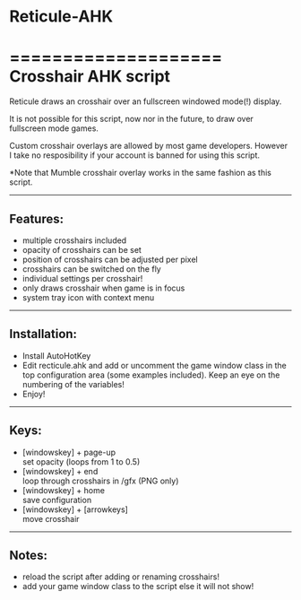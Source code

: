 # Reticule-AHK
====================
Crosshair AHK script
====================

Reticule draws an crosshair over an fullscreen windowed mode(!) display. 

It is not possible for this script, now nor in the future, to draw over fullscreen mode games.

Custom crosshair overlays are allowed by most game developers. However I take no resposibility if your account is banned for using this script.

*Note that Mumble crosshair overlay works in the same fashion as this script.

---------
Features:
---------
- multiple crosshairs included
- opacity of crosshairs can be set
- position of crosshairs can be adjusted per pixel
- crosshairs can be switched on the fly
- individual settings per crosshair!
- only draws crosshair when game is in focus
- system tray icon with context menu

-------------
Installation:
-------------
- Install AutoHotKey
- Edit recticule.ahk and add or uncomment the game window class in the top configuration area (some examples included). Keep an eye on the numbering of the variables!
- Enjoy!

-----
Keys:
-----
- [windowskey] + page-up      
set opacity (loops from 1 to 0.5)
- [windowskey] + end          
loop through crosshairs in /gfx (PNG only)
- [windowskey] + home         
save configuration
- [windowskey] + [arrowkeys]  
move crosshair

------
Notes:
------
- reload the script after adding or renaming crosshairs!
- add your game window class to the script else it will not show!


